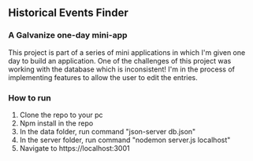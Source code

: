 ## Historical Events Finder
### A Galvanize one-day mini-app
This project is part of a series of mini applications in which I'm given one day to build an application.
One of the challenges of this project was working with the database which is inconsistent! I'm in the process of implementing features to allow the user to edit the entries. 

### How to run
1. Clone the repo to your pc
2. Npm install in the repo
3. In the data folder, run command "json-server db.json"
4. In the server folder, run command "nodemon server.js localhost"
5. Navigate to https://localhost:3001


